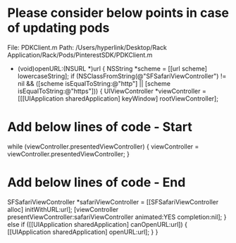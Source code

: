#  Please consider below points in case of updating pods

File:  PDKClient.m
Path: /Users/hyperlink/Desktop/Rack Application/Rack/Pods/PinterestSDK/PDKClient.m

+ (void)openURL:(NSURL *)url
{
NSString *scheme = [[url scheme] lowercaseString];
if (NSClassFromString(@"SFSafariViewController") != nil && ([scheme isEqualToString:@"http"] || [scheme isEqualToString:@"https"])) {
UIViewController *viewController = [[[UIApplication sharedApplication] keyWindow] rootViewController];
# Add below lines of code - Start
while (viewController.presentedViewController)
{
viewController = viewController.presentedViewController;
}
# Add below lines of code - End
SFSafariViewController *safariViewController = [[SFSafariViewController alloc] initWithURL:url];
[viewController presentViewController:safariViewController animated:YES completion:nil];
} else if ([[UIApplication sharedApplication] canOpenURL:url]) {
[[UIApplication sharedApplication] openURL:url];
}
}
